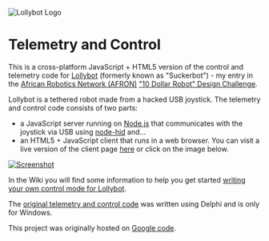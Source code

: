 
![Lollybot Logo](https://cloud.githubusercontent.com/assets/4344677/7550075/8876581c-f67d-11e4-8558-73bf90079fd1.png)

Telemetry and Control
=====================

This is a cross-platform JavaScript + HTML5 version of the control and telemetry code for [Lollybot](http://tomtilley.net/projects/lollybot) (formerly known as "Suckerbot") - my entry in the [African Robotics Network (AFRON)](http://www.robotics-africa.org/) ["10 Dollar Robot" Design Challenge](http://www.robotics-africa.org/afron-design-challenges/10-dollar-robot-design-challenge.html). 

Lollybot is a tethered robot made from a hacked USB joystick.  The telemetry and control code consists of two parts:
 *   a JavaScript server running on [Node.js](http://nodejs.org/) that communicates with the joystick via USB using [node-hid](https://github.com/hanshuebner/node-hid) and... 
 *   an HTML5 + JavaScript client that runs in a web browser.  You can visit a live version of the client page [here](http://tomtilley.net/projects/suckerbot/html5) or click on the image below.

[![Screenshot](https://cloud.githubusercontent.com/assets/4344677/7550074/88494e12-f67d-11e4-9af8-ce391f643913.jpg)](http://tomtilley.net/projects/suckerbot/html5/)

In the Wiki you will find some information to help you get started [writing your own control mode for Lollybot](https://code.google.com/p/lollybot/wiki/ControllingLollybot).

The [original telemetry and control code](https://github.com/Tominator2/suckerbot) was written using Delphi and is only for Windows.

This project was originally hosted on [Google code](https://code.google.com/p/lollybot/). 
